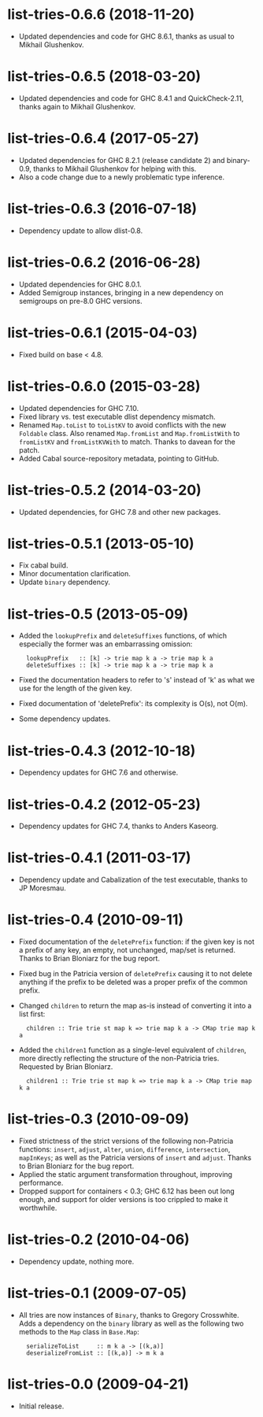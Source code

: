 # list-tries-0.6.6 (2018-11-20)
* Updated dependencies and code for GHC 8.6.1, thanks as usual to Mikhail
  Glushenkov.

# list-tries-0.6.5 (2018-03-20)
* Updated dependencies and code for GHC 8.4.1 and QuickCheck-2.11,
  thanks again to Mikhail Glushenkov.

# list-tries-0.6.4 (2017-05-27)
* Updated dependencies for GHC 8.2.1 (release candidate 2) and
  binary-0.9, thanks to Mikhail Glushenkov for helping with this.
* Also a code change due to a newly problematic type inference.

# list-tries-0.6.3 (2016-07-18)
* Dependency update to allow dlist-0.8.

# list-tries-0.6.2 (2016-06-28)
* Updated dependencies for GHC 8.0.1.
* Added Semigroup instances, bringing in a new dependency on semigroups
  on pre-8.0 GHC versions.

# list-tries-0.6.1 (2015-04-03)
* Fixed build on base < 4.8.

# list-tries-0.6.0 (2015-03-28)
* Updated dependencies for GHC 7.10.
* Fixed library vs. test executable dlist dependency mismatch.
* Renamed `Map.toList` to `toListKV` to avoid conflicts with the new
  `Foldable` class. Also renamed `Map.fromList` and `Map.fromListWith`
  to `fromListKV` and `fromListKVWith` to match. Thanks to davean for
  the patch.
* Added Cabal source-repository metadata, pointing to GitHub.

# list-tries-0.5.2 (2014-03-20)
* Updated dependencies, for GHC 7.8 and other new packages.

# list-tries-0.5.1 (2013-05-10)
* Fix cabal build.
* Minor documentation clarification.
* Update `binary` dependency.

# list-tries-0.5 (2013-05-09)
* Added the `lookupPrefix` and `deleteSuffixes` functions, of which especially
  the former was an embarrassing omission:

        lookupPrefix   :: [k] -> trie map k a -> trie map k a
        deleteSuffixes :: [k] -> trie map k a -> trie map k a

* Fixed the documentation headers to refer to 's' instead of 'k' as what we
  use for the length of the given key.
* Fixed documentation of 'deletePrefix': its complexity is O(s), not O(m).
* Some dependency updates.

# list-tries-0.4.3 (2012-10-18)
* Dependency updates for GHC 7.6 and otherwise.

# list-tries-0.4.2 (2012-05-23)
* Dependency updates for GHC 7.4, thanks to Anders Kaseorg.

# list-tries-0.4.1 (2011-03-17)
* Dependency update and Cabalization of the test executable, thanks to JP
  Moresmau.

# list-tries-0.4 (2010-09-11)
* Fixed documentation of the `deletePrefix` function: if the given key is not
  a prefix of any key, an empty, not unchanged, map/set is returned. Thanks to
  Brian Bloniarz for the bug report.
* Fixed bug in the Patricia version of `deletePrefix` causing it to not delete
  anything if the prefix to be deleted was a proper prefix of the common
  prefix.
* Changed `children` to return the map as-is instead of converting it into a
  list first:

        children :: Trie trie st map k => trie map k a -> CMap trie map k a

* Added the `children1` function as a single-level equivalent of `children`,
  more directly reflecting the structure of the non-Patricia tries. Requested
  by Brian Bloniarz.

        children1 :: Trie trie st map k => trie map k a -> CMap trie map k a

# list-tries-0.3 (2010-09-09)
* Fixed strictness of the strict versions of the following
  non-Patricia functions: `insert`, `adjust`, `alter`, `union`,
  `difference`, `intersection`, `mapInKeys`; as well as the Patricia
  versions of `insert` and `adjust`. Thanks to Brian Bloniarz for the
  bug report.
* Applied the static argument transformation throughout, improving
  performance.
* Dropped support for containers < 0.3; GHC 6.12 has been out long
  enough, and support for older versions is too crippled to make it
  worthwhile.

# list-tries-0.2 (2010-04-06)
* Dependency update, nothing more.

# list-tries-0.1 (2009-07-05)
* All tries are now instances of `Binary`, thanks to Gregory Crosswhite. Adds a
  dependency on the `binary` library as well as the following two methods to
  the `Map` class in `Base.Map`:

        serializeToList     :: m k a -> [(k,a)]
        deserializeFromList :: [(k,a)] -> m k a

# list-tries-0.0 (2009-04-21)
* Initial release.
